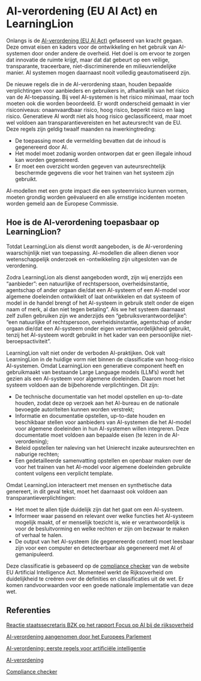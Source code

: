 # AI-verordening (EU AI Act) en LearningLion 

Onlangs is de [AI-verordening (EU AI Act)](https://www.europarl.europa.eu/topics/nl/article/20230601STO93804/ai-verordening-eerste-regels-voor-artificiele-intelligentie) gefaseerd van kracht gegaan. Deze omvat eisen en kaders voor de ontwikkeling en het gebruik van AI-systemen door onder andere de overheid. Het doel is om ervoor te zorgen dat innovatie de ruimte krijgt, maar dat dat gebeurt op een veilige, transparante, traceerbare, niet-discriminerende en milieuvriendelijke manier. AI systemen mogen daarnaast nooit volledig geautomatiseerd zijn.

De nieuwe regels die in de AI-verordening staan, houden bepaalde verplichtingen voor aanbieders en gebruikers in, afhankelijk van het risico van de AI-toepassing. Bij veel AI-systemen is het risico minimaal, maar toch moeten ook die worden beoordeeld. Er wordt onderscheid gemaakt in vier risiconiveaus: onaanvaardbaar risico, hoog risico, beperkt risico en laag risico. Generatieve AI wordt niet als hoog risico geclassificeerd, maar moet wel voldoen aan transparantievereisten en het auteursrecht van de EU. Deze regels zijn geldig twaalf maanden na inwerkingtreding:

- De toepassing moet de vermelding bevatten dat de inhoud is gegenereerd door AI.
- Het model moet zodanig worden ontworpen dat er geen illegale inhoud kan worden gegenereerd.
- Er moet een overzicht worden gegeven van auteursrechtelijk beschermde gegevens die voor het trainen van het systeem zijn gebruikt.

AI-modellen met een grote impact die een systeemrisico kunnen vormen, moeten grondig worden geëvalueerd en alle ernstige incidenten moeten worden gemeld aan de Europese Commissie.

## Hoe is de AI-verordening toepasbaar op LearningLion?
Totdat LearningLion als dienst wordt aangeboden, is de AI-verordening waarschijnlijk niet van toepassing. AI-modellen die alleen dienen voor wetenschappelijk onderzoek en -ontwikkeling zijn uitgesloten van de verordening. 

Zodra LearningLion als dienst aangeboden wordt, zijn wij enerzijds een “aanbieder”: een natuurlijke of rechtspersoon, overheidsinstantie, agentschap of ander orgaan die/dat een AI-systeem of een AI-model voor algemene doeleinden ontwikkelt of laat ontwikkelen en dat systeem of model in de handel brengt of het AI-systeem in gebruik stelt onder de eigen naam of merk, al dan niet tegen betaling”. Als we het systeem daarnaast zelf zullen gebruiken zijn we anderzijds een “gebruiksverantwoordelijke”: “een natuurlijke of rechtspersoon, overheidsinstantie, agentschap of ander orgaan die/dat een AI-systeem onder eigen verantwoordelijkheid gebruikt, tenzij het AI-systeem wordt gebruikt in het kader van een persoonlijke niet-beroepsactiviteit”.

LearningLion valt niet onder de verboden AI-praktijken. Ook valt LearningLion in de huidige vorm niet binnen de classificatie van hoog-risico AI-systemen. Omdat LearningLion een generatieve component heeft en gebruikmaakt van bestaande Large Language models (LLM’s) wordt het gezien als een AI-systeem voor algemene doeleinden. Daarom moet het systeem voldoen aan de bijbehorende verplichtingen. Dit zijn:

- De technische documentatie van het model opstellen en up-to-date houden, zodat deze op verzoek aan het AI-bureau en de nationale bevoegde autoriteiten kunnen worden verstrekt;	
- Informatie en documentatie opstellen, up-to-date houden en beschikbaar stellen voor aanbieders van AI-systemen die het AI-model voor algemene doeleinden in hun AI-systemen willen integreren. Deze documentatie moet voldoen aan bepaalde eisen (te lezen in de AI-verordening);
- Beleid opstellen ter naleving van het Unierecht inzake auteursrechten en naburige rechten;
- Een gedetailleerde samenvatting opstellen en openbaar maken over de voor het trainen van het AI-model voor algemene doeleinden gebruikte content volgens een verplicht template.

Omdat LearningLion interacteert met mensen en synthetische data genereert, in dit geval tekst, moet het daarnaast ook voldoen aan transparantieverplichtingen:

- Het moet te allen tijde duidelijk zijn dat het gaat om een AI-systeem.
- Informeer waar passend en relevant over welke functies het AI-systeem mogelijk maakt, of er menselijk toezicht is, wie er verantwoordelijk is voor de besluitvorming en welke rechten er zijn om bezwaar te maken of verhaal te halen.
- De output van het AI-systeem (de gegenereerde content) moet leesbaar zijn voor een computer en detecteerbaar als gegenereerd met AI of gemanipuleerd.

Deze classificatie is gebaseerd op de [compliance checker](https://artificialintelligenceact.eu/assessment/eu-ai-act-compliance-checker/) van de website EU Artificial Intelligence Act. Momenteel werkt de Rijksoverheid om duidelijkheid te creëren over de definities en classificaties uit de wet. Er komen randvoorwaarden voor een goede nationale implementatie van deze wet. 

## Referenties

[Reactie staatssecretaris BZK op het rapport Focus op AI bij de rijksoverheid](https://www.rekenkamer.nl/publicaties/brieven/2024/10/16/reactie-staatssecretaris-van-bzk-op-het-rapport-focus-op-ai-bij-de-rijksoverheid)

[AI-verordening aangenomen door het Europees Parlement](https://www.digitaleoverheid.nl/nieuws/ai-verordening-aangenomen-door-het-europees-parlement/)

[AI-verordening: eerste regels voor artificiële intelligentie](https://www.europarl.europa.eu/topics/nl/article/20230601STO93804/ai-verordening-eerste-regels-voor-artificiele-intelligentie)

[AI-verordening](https://eur-lex.europa.eu/legal-content/NL/TXT/HTML/?uri=OJ:L_202401689#d1e2093-1-1)

[Compliance checker](https://artificialintelligenceact.eu/assessment/eu-ai-act-compliance-checker/)

